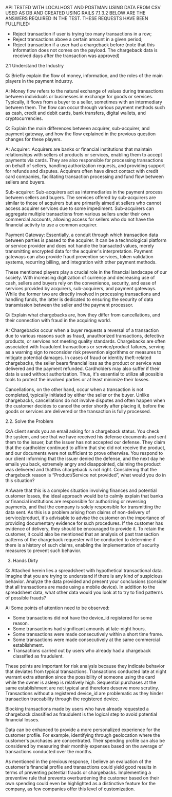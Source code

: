 API TESTED WITH LOCALHOST AND POSTMAN USING DATA FROM CSV USED AS DB AND CREATED USING RAILS 7.1.3.2
BELOW ARE THE ANSWERS REQUIRED IN THE TEST.
THESE REQUESTS HAVE BEEN FULLFILED:
- Reject transaction if user is trying too many transactions in a row;
- Reject transactions above a certain amount in a given period;
- Reject transaction if a user had a chargeback before (note that this information does not comes on the payload. The chargeback data is received days after the transaction was approved)

2.1 Understand the Industry

Q: Briefly explain the flow of money, information, and the roles of the main players in the payment industry.

A: Money flow refers to the natural exchange of values during transactions between individuals or businesses in exchange for goods or services. Typically, it flows from a buyer to a seller, sometimes with an intermediary between them. The flow can occur through various payment methods such as cash, credit and debit cards, bank transfers, digital wallets, and cryptocurrencies.

Q: Explain the main differences between acquirer, sub-acquirer, and payment gateway, and how the flow explained in the previous question changes for these players.

A:
Acquirer: Acquirers are banks or financial institutions that maintain relationships with sellers of products or services, enabling them to accept payments via cards. They are also responsible for processing transactions on behalf of sellers, handling authorization requests, and providing support for refunds and disputes. Acquirers often have direct contact with credit card companies, facilitating transaction processing and fund flow between sellers and buyers.

Sub-acquirer: Sub-acquirers act as intermediaries in the payment process between sellers and buyers. The services offered by sub-acquirers are similar to those of acquirers but are primarily aimed at sellers who cannot access acquirer services due to some impediment. Sub-acquirers can aggregate multiple transactions from various sellers under their own commercial accounts, allowing access for sellers who do not have the financial activity to use a common acquirer.

Payment Gateway: Essentially, a conduit through which transaction data between parties is passed to the acquirer. It can be a technological platform or service provider and does not handle the transacted values, merely transmitting encrypted data for the acquirer's interpretation. Payment gateways can also provide fraud prevention services, token validation systems, recurring billing, and integration with other payment methods.

These mentioned players play a crucial role in the financial landscape of our society. With increasing digitization of currency and decreasing use of cash, sellers and buyers rely on the convenience, security, and ease of services provided by acquirers, sub-acquirers, and payment gateways. While the former two are directly involved in processing transactions and handling funds, the latter is dedicated to ensuring the security of data transmission between the seller and the payment processor.

Q: Explain what chargebacks are, how they differ from cancellations, and their connection with fraud in the acquiring world.

A: Chargebacks occur when a buyer requests a reversal of a transaction due to various reasons such as fraud, unauthorized transactions, defective products, or services not meeting quality standards. Chargebacks are often associated with fraudulent transactions or service/product failures, serving as a warning sign to reconsider risk prevention algorithms or measures to mitigate potential damages. In cases of fraud or identity theft-related chargebacks, the seller bears financial loss as the product or service was delivered and the payment refunded. Cardholders may also suffer if their data is used without authorization. Thus, it's essential to utilize all possible tools to protect the involved parties or at least minimize their losses.

Cancellations, on the other hand, occur when a transaction is not completed, typically initiated by either the seller or the buyer. Unlike chargebacks, cancellations do not involve disputes and often happen when the customer decides to cancel the order shortly after placing it, before the goods or services are delivered or the transaction is fully processed.

2.2. Solve the Problem

Q:A client sends you an email asking for a chargeback status. You check the system, and see that we have received his defense documents and sent them to the issuer, but the issuer has not accepted our defense. They claim that the cardholder continued to affirm that she did not receive the product, and our documents were not sufficient to prove otherwise. You respond to our client informing that the issuer denied the defense, and the next day he emails you back, extremely angry and disappointed, claiming the product was delivered and thatthis chargeback is not right.
Considering that the chargeback reason is “Product/Service not provided”, what would you do in
this situation?

A:Aware that this is a complex situation involving finances and potential customer losses, the ideal approach would be to calmly explain that banks or financial institutions are responsible for authorizing or reversing payments, and that the company is solely responsible for transmitting the data sent. As this is a problem arising from claims of non-delivery of service/product, it's advisable to advise the customer on the importance of providing documentary evidence for such procedures. If the customer has evidence of delivery, they should be encouraged to provide it. To retain the customer, it could also be mentioned that an analysis of past transaction patterns of the chargeback requester will be conducted to determine if there is a history of such claims, enabling the implementation of security measures to prevent such behavior.

3. Hands Dirty

Q: Attached herein lies a spreadsheet with hypothetical transactional data. Imagine that you are trying to understand if there is any kind of suspicious behavior.
Analyze the data provided and present your conclusions (consider that all transactions are made using a mobile device). In addition to the spreadsheet data, what other data would you look at to try to find patterns of possible frauds?


A: Some points of attention need to be observed:
- Some transactions did not have the device_id registered for some reason.
- Some transactions had significant amounts at late-night hours.
- Some transactions were made consecutively within a short time frame.
- Some transactions were made consecutively at the same commercial establishment.
- Transactions carried out by users who already had a chargeback classified as fraudulent.

These points are important for risk analysis because they indicate behavior that deviates from typical transactions. Transactions conducted late at night warrant extra attention since the possibility of someone using the card while the owner is asleep is relatively high. Sequential purchases at the same establishment are not typical and therefore deserve more scrutiny. Transactions without a registered device_id are problematic as they hinder transaction traceability through the registered device.

Blocking transactions made by users who have already requested a chargeback classified as fraudulent is the logical step to avoid potential financial losses.

Data can be enhanced to provide a more personalized experience for the customer profile. For example, identifying through geolocation where the customer's purchases are concentrated. Their spending profile can also be considered by measuring their monthly expenses based on the average of transactions conducted over the months.

As mentioned in the previous response, I believe an evaluation of the customer's financial profile and transactions could yield good results in terms of preventing potential frauds or chargebacks. Implementing a preventive rule that prevents overburdening the customer based on their own spending could even be highlighted as a distinctive feature for the company, as few companies offer this level of customization.

